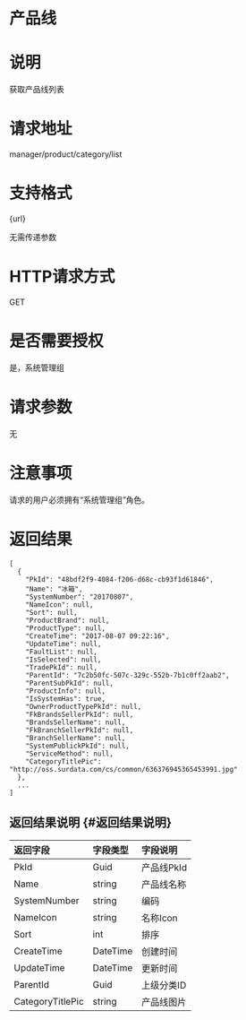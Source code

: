 # 产品线

# 说明

获取产品线列表

# 请求地址

manager/product/category/list

# 支持格式

{url}

无需传递参数

# HTTP请求方式

GET

# 是否需要授权

是，系统管理组

# 请求参数

无

# 注意事项

请求的用户必须拥有“系统管理组”角色。

# 返回结果

```
[
  {
    "PkId": "48bdf2f9-4084-f206-d68c-cb93f1d61846",
    "Name": "冰箱",
    "SystemNumber": "20170807",
    "NameIcon": null,
    "Sort": null,
    "ProductBrand": null,
    "ProductType": null,
    "CreateTime": "2017-08-07 09:22:16",
    "UpdateTime": null,
    "FaultList": null,
    "IsSelected": null,
    "TradePkId": null,
    "ParentId": "7c2b50fc-507c-329c-552b-7b1c0ff2aab2",
    "ParentSubPkId": null,
    "ProductInfo": null,
    "IsSystemHas": true,
    "OwnerProductTypePkId": null,
    "FkBrandsSellerPkId": null,
    "BrandsSellerName": null,
    "FkBranchSellerPkId": null,
    "BranchSellerName": null,
    "SystemPublickPkId": null,
    "ServiceMethod": null,
    "CategoryTitlePic": "http://oss.surdata.com/cs/common/636376945365453991.jpg"
  },
  ...
]
```

## 返回结果说明 {#返回结果说明}

| 返回字段 | 字段类型 | 字段说明 |
| :--- | :--- | :--- |
| PkId | Guid | 产品线PkId |
| Name | string | 产品线名称 |
| SystemNumber | string | 编码 |
| NameIcon | string | 名称Icon |
| Sort | int | 排序 |
| CreateTime | DateTime | 创建时间 |
| UpdateTime | DateTime | 更新时间 |
| ParentId | Guid | 上级分类ID |
| CategoryTitlePic | string | 产品线图片 |



